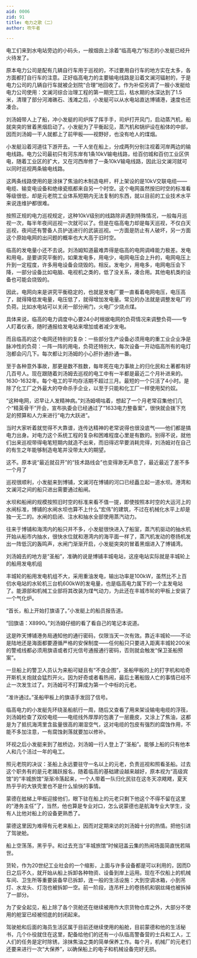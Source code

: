```yaml
---
aid: 0006
zid: 91
title: 电力之歌（二）
author: 吹牛者

---
```




  电工们来到水电站旁边的小码头，一艘烟囱上涂着“临高电力”标志的小发艇已经升火待发了。

  原本电力公司是配有几辆自行车用于巡视的，不过要用自行车的地方实在太多，各方面都打自行车的注意。正好临高电力的主要输电线路是沿着文澜河辐射的，于是电力公司的几辆自行车就被企划院“合理”地回收了。作为补偿另调了一艘小发艇给电力公司使用：文澜河综合治理工程的第一期完工后，枯水期的水深达到了1.5米，清理了部分河滩礁石、浅滩之后，小发艇可以从水电站直达博铺港，速度也还凑合。

  刘汤姆带人上了船，冲小发艇的司炉挥了挥手手，司炉打开风门，启动蒸汽机，船就突突的冒着黑烟启动了。小发艇为了平衡起见，蒸汽机和锅炉设在船体的中部，因而刘汤姆一干人就都上了前甲板——视野好，也没有呛人的煤烟。

  小发艇沿着河道往下游开去。一干人坐在船上，分成两列分别注视着河岸两边的输电线路。电力公司最初只有河东岸有1条10kV输电线路，给百仞城和百仞工业区供电，随着工业区的扩大，又在河西岸修了一条10kV输电线路，因此沿文澜河就可以同时巡视两条输电线路。

  这两条线路使用的是涂抹了焦油的木制造电杆，杆上架设的是10kV交联电缆——电缆、输变电设备和绝缘瓷瓶都来自另一个时空。这个电网虽然按旧时空的标准看等级很低，却是元老院工业体系短期内无法复制的东西，就以目前的工业技术水平来说连维护都很难。

  按照正规的电力巡视规定，这种10kV级别的线路除非遇到特殊情况，一般每月巡视一次，每半年夜间巡视一次就可以了。但是在临高电力却是每天巡视，不仅白天巡视，夜间还有警备人员护送进行的武装巡视。一方面是防止有人破坏，另一方面这个原始电网的出问题的概率也大大高于旧时空。

  临高的发电量小还不去说。刘汤姆知道最难弄得是临高的电网调峰能力极差。发电和用电，是要讲究平衡的，如果发电多，用电少，电网电压会上升的，电网电压上升到一定程度，许多用电设备会烧毁的。相反。发电少，用电多，电网电压会下降，一部分设备比如电脑、电视机之类的，低了没关系，凑合用。其他电机类的设备也可能会烧毁的。

  因此，电网向来是讲究平衡稳定的，也就是发电厂要一直看着电网电压，电压高了，就得降低发电量，电压低了，就得增加发电量。常见的办法就是调整发电厂的负荷。比如水电站可以关闭一部分闸门，火电厂少烧点煤。

  具体来说，临高的电力调度中心要24小时根据电网的负荷情况来调整负荷——专人盯着仪表，随时通报给发电站来增加或者减少发电。

  而且临高的这个电网还特别的复杂：一些部分生产设备必须用电的重工业企业净是脉冲性的负荷：一阵一阵的用电，负荷还特别大，每次设备一开动临高所有的电灯泡都会闪几下。每次都让刘汤姆的小心肝扑通扑通一番。

  至于各种意外事故，那更是数不胜数，每年死在电力事故上的归化民和土著都有好几百号人。现在跟随着刘汤姆去巡视的电工中有一半都是最近二个月补进来的。1630-1632年。每个电工的平均存活期不超过三月。最短的一个只活了4小时。是除了化工厂之外最大的夺命杀手企业，以至于只能和化工厂一样使用契约奴。

  “这种电网，迟早让人发精神病。”刘汤姆嘀咕着，想起了一个月老常召集他们几个“精英骨干”开会，宣布执委会已经通过了“1633电力整备案”，很快就会拨下充足的预算和人力来进行“电力大跃进”。

  当时大家听着就觉得不大靠谱，连传达精神的老常说得也很没底气——他们都是搞电力出身。对电力这个系统工程的复杂和困难程度心里是有数的。别得不说，就他们出来巡视带得电笔短期内就造不出来，而旧得迟早要消耗完得，刘汤姆对在自己的有生之年能够制造电笔并没带太大的期望。

  这不。原本说“最近就召开”的“技术路线会”也变得渺无声息了，最近最近了差不多一个月了

  巡视很顺利，小发艇来到博铺，文澜河在博铺的河口已经矗立起一道水坝。港湾和文澜河之间的船只进出需要通过船闸。

  水坝和船闸的规模按照旧时空的标准来看不值一提，即使按照本时空的大运河上的水闸标准，博铺的水闸水坝也算不上什么“宏伟”的建筑，不过在机械化水平上却是独一无二的。水闸的启闭、注水和抽水全部使用蒸汽动力。

  往来于博铺和海湾内的船只并不多，小发艇很快进入了船室，蒸汽机驱动的抽水机开始从船市内抽水，很快水位就和港湾内的海平面一样了，蒸汽机发动的卷扬机发出一阵低沉的轰鸣声，水闸门渐渐开启，小发艇突突的冒着黑烟进入了博铺湾。

  刘汤姆去的地方是“圣船”，准确的说是博铺丰城电站，这座电站实际就是丰城轮上的船用发电机组

  丰城轮的船用发电机组不大，采用重油发电，输出功率是100kW，虽然比不上百仞水电站的水轮机三台机600kW的发电量，也是临高电力属下的一个主发电站了。能源部和机械工业部将其改装为煤气动力，为此还在丰城市轮的甲板上安装了一个气化炉。

  “首长，船上开始打旗语了。”小发艇上的船员报告道。

  “回旗语：X8990。”刘汤姆仔细的看了看自己的笔记本说道。

  这是昨天博铺港务局通知他的通行密码，仅限当天一次有效。靠近丰城轮——不论是陆地还是海面都要遵循严格的安保制度——任何船只只要进入距离丰城轮200米的警戒线都必须用旗语或者灯光信号通报通行密码，否则就会触发“保卫圣船预案”。

  一旦船上的警卫人员认为来船可疑且有“不良企图”，圣船甲板的上的打字机和哈奇开斯机关炮就会猛烈开火。因为好奇或者看热闹，最后土著船毁人亡的事情已经不止一次发生过了。刘汤姆可不打算成为第一个中标的元老。

  “准许通过。”圣船甲板上的旗语手发回了信号。

  临高电力的小发艇先环绕圣船航行一周，随后又查看了用来架设输电电缆的浮筏，刘汤姆检查了双绞电缆——电缆线外厚厚的包裹了一层鹿皮，又涂上了焦油，这都是为了抵抗海湾里含盐量很高的潮湿空气，这对电缆的包皮有强烈的腐蚀作用，不能不多加注意，一有腐蚀剥落就要加以修补。

  环视之后小发艇来到了舷桥边，刘汤姆一行人登上了“圣船”。能够上船的只有他本人和几个活过一年的电工。

  照元老院的决议：圣船上永远要驻守一名以上的元老，负责巡视和照看圣船。过去这个职务有的是元老踊跃报名，随着临高的基础建设越来越好，原本视为“高级宾馆”的“丰城旅馆”渐渐冷落起来，一个人带着一队归化民驻在这冬天凉飕飕，夏天热乎乎的大铁壳里也不是什么愉快的事情。

  蒙德在舷梯上甲板迎接他们，眼下驻在船上的元老只剩下他这个不得不留在这里的“港务主任”了，当然，他也算是专业对口，怎么说蒙德也是航海专业大学生，没有人比他对船上的设备更熟悉了。

  蒙德这里因为难得有元老来船上，因而对定期来访的刘汤姆十分的热情。把他引进了驾驶舱。

  船上空荡荡，黑乎乎。和过去充当“丰城旅馆”时候冠盖云集的热闹场面简直恍若隔世。

  货轮，作为20世纪工业社会的一个缩影，上面与许多设备都是可以利用的，因而D日之后不久，就开始从船上拆卸各种物资、设备到岸上运用。现在不仅船上的机械车间、卫生所等重要装备早已拆卸，连一般的生活设施：大到空调冰箱，小到吊灯、水龙头、灯泡也被拆卸一空。前一阶段，连吊杆上的卷扬机和钢丝绳也被拆掉了一部分。

  为了安全起见，船上除了各个货舱还在继续被用作大宗货物仓库之外，大部分不使用的舱室已经被彻底的封闭起来。

  驾驶舱和后面的海员生活区属于目前还继续使用的船舱，目前蒙德和他的生活秘书，几个仆役就住在这里，配备给他们的还有一小队临高警备营的士兵和工人，工人们的任务是定时除锈，涂抹焦油之类的简单保养工作。每个月，机械厂的元老们还要来进行一次“大保养”，以确保船上的电子和机械设备完好无损。



